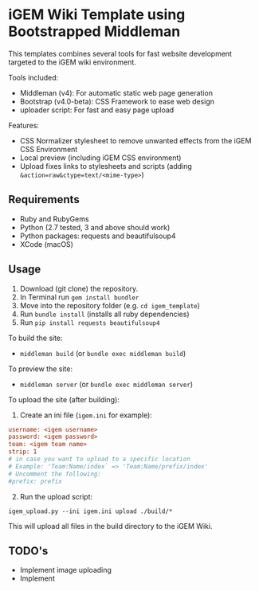 # iGEM Wiki Template using Bootstrapped Middleman

This templates combines several tools for fast website development targeted to the iGEM wiki environment.

Tools included:

- Middleman (v4): For automatic static web page generation
- Bootstrap (v4.0-beta): CSS Framework to ease web design
- uploader script: For fast and easy page upload

Features:

- CSS Normalizer stylesheet to remove unwanted effects from the iGEM CSS Environment
- Local preview (including iGEM CSS environment)
- Upload fixes links to stylesheets and scripts (adding `&action=raw&ctype=text/<mime-type>`)

## Requirements

* Ruby and RubyGems
* Python (2.7 tested, 3 and above should work)
* Python packages: requests and beautifulsoup4
* XCode (macOS)

## Usage

1. Download (git clone) the repository.
2. In Terminal run `gem install bundler`
3. Move into the repository folder (e.g. `cd igem_template`)
4. Run `bundle install` (installs all ruby dependencies)
5. Run `pip install requests beautifulsoup4`

To build the site:

- `middleman build` (or `bundle exec middleman build`)

To preview the site:

- `middleman server` (or `bundle exec middleman server`)

To upload the site (after building):

1. Create an ini file (`igem.ini` for example):

```ini
username: <igem username>
password: <igem password>
team: <igem team name>
strip: 1
# in case you want to upload to a specific location
# Example: 'Team:Name/index` => 'Team:Name/prefix/index'
# Uncomment the following:
#prefix: prefix
``` 

2. Run the upload script:

`igem_upload.py --ini igem.ini upload ./build/*`

This will upload all files in the build directory to the iGEM Wiki.

## TODO's

- Implement image uploading
- Implement 
